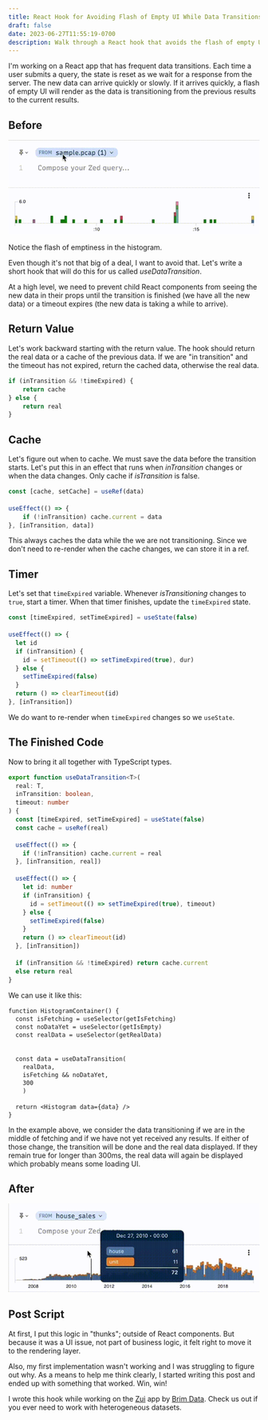 ```yaml
---
title: React Hook for Avoiding Flash of Empty UI While Data Transitions
draft: false
date: 2023-06-27T11:55:19-0700
description: Walk through a React hook that avoids the flash of empty UI when old data is cleared and new data is fetching.
---
```




I'm working on a React app that has frequent data transitions. Each time a user submits a query, the state is reset as we wait for a response from the server. The new data can arrive quickly or slowly. If it arrives quickly, a flash of empty UI will render as the data is transitioning from the previous results to the current results.

## Before

![before](./before.gif)

Notice the flash of emptiness in the histogram.

Even though it's not that big of a deal, I want to avoid that. Let's write a short hook that will do this for us called _useDataTransition_.

At a high level, we need to prevent child React components from seeing the new data in their props until the transition is finished (we have all the new data) or a timeout expires (the new data is taking a while to arrive).

## Return Value

Let's work backward starting with the return value.  The hook should return the real data or a cache of the previous data. If we are "in transition" and the timeout has not expired, return the cached data, otherwise the real data.

```javascript
if (inTransition && !timeExpired) {
	return cache
} else {
	return real  
}

```

## Cache

Let's figure out when to cache. We must save the data before the transition starts. Let's put this in an effect that runs when _inTransition_ changes or when the data changes. Only cache if _isTransition_ is false. 

```javascript
const [cache, setCache] = useRef(data)

useEffect(() => {
 	if (!inTransition) cache.current = data
}, [inTransition, data])
```

This always caches the data while the we are not transitioning. Since we don't need to re-render when the cache changes, we can store it in a ref.

## Timer

Let's set that `timeExpired` variable. Whenever _isTransitioning_ changes to `true`, start a timer. When that timer finishes, update the `timeExpired` state. 

```js
const [timeExpired, setTimeExpired] = useState(false)

useEffect(() => {
  let id
  if (inTransition) {
    id = setTimeout(() => setTimeExpired(true), dur)
  } else {
    setTimeExpired(false)
  }
  return () => clearTimeout(id)
}, [inTransition])
```

We do want to re-render when `timeExpired` changes so we `useState`.

## The Finished Code

Now to bring it all together with TypeScript types.

```ts
export function useDataTransition<T>(
  real: T,
  inTransition: boolean,
  timeout: number
) {
  const [timeExpired, setTimeExpired] = useState(false)
  const cache = useRef(real)

  useEffect(() => {
    if (!inTransition) cache.current = real
  }, [inTransition, real])

  useEffect(() => {
    let id: number
    if (inTransition) {
      id = setTimeout(() => setTimeExpired(true), timeout)
    } else {
      setTimeExpired(false)
    }
    return () => clearTimeout(id)
  }, [inTransition])

  if (inTransition && !timeExpired) return cache.current
  else return real
}
```

We can use it like this:

```tsx
function HistogramContainer() {
  const isFetching = useSelector(getIsFetching)
  const noDataYet = useSelector(getIsEmpty)
  const realData = useSelector(getRealData)
  
  
  const data = useDataTransition(
  	realData,
  	isFetching && noDataYet,
  	300
	)
  
  return <Histogram data={data} />
}
```

In the example above, we consider the data transitioning if we are in the middle of fetching and if we have not yet received any results. If either of those change, the transition will be done and the real data displayed. If they remain true for longer than 300ms, the real data will again be displayed which probably means some loading UI. 

## After

![after](./after.gif)



## Post Script

At first, I put this logic in "thunks"; outside of React components. But because it was a UI issue, not part of business logic, it felt right to move it to the rendering layer.

Also, my first implementation wasn't working and I was struggling to figure out why. As a means to help me think clearly, I started writing this post and ended up with something that worked. Win, win!

I wrote this hook while working on the [Zui](https://github.com/brimdata/zui) app by [Brim Data](https://www.brimdata.io). Check us out if you ever need to work with heterogeneous datasets.
